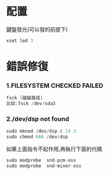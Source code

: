 # 配置
鍵盤發光(可以發的前提下)
```java
xset led 3
```
# 錯誤修復
### 1.FILESYSTEM CHECKED FAILED
```java
fsck [磁碟路徑]
比如:fsck /dev/sda3
```
### 2./dev/dsp not found
```java
sudo mknod /dev/dsp c 14 3  
sudo chmod 666 /dev/dsp 
```
如果上面指令不起作用,再執行下面的代碼
```java
sudo modprobe  snd-pcm-oss  
sudo modprobe  snd-mixer-oss  
```
